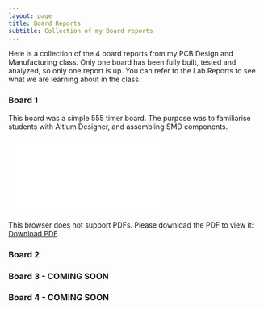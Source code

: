 ```yaml
---
layout: page
title: Board Reports
subtitle: Collection of my Board reports
---
```

Here is a collection of the 4 board reports from my PCB Design and Manufacturing class. Only one board has been fully built, tested and analyzed, so only one report is up. You can refer to the Lab Reports to see what we are learning about in the class.

### Board 1
This board was a simple 555 timer board. The purpose was to familiarise students with Altium Designer, and assembling SMD components. 

<object data="/assets/pdf/pcb/ECEN_5730_Brd_1_Report.pdf" type="application/pdf" width="700px" height="700px">
    <embed src="/assets/pdf/pcb/ECEN_5730_Brd_1_Report.pdf">
        <p>This browser does not support PDFs. Please download the PDF to view it: <a href="/assets/pdf/pcb/ECEN_5730_Brd_1_Report.pdf">Download PDF</a>.</p>
    </embed>
</object>

### Board 2
<!-- This board was a 555 timer hooked to two hex inverter layouts. The purpose was to show how the layout of components will affect noise.

<object data="/assets/pdf/board2.pdf" type="application/pdf" width="700px" height="700px">
    <embed src="/assets/pdf/board2.pdf">
        <p>This browser does not support PDFs. Please download the PDF to view it: <a href="/assets/pdf/board_1.pdf">Download PDF</a>.</p>
    </embed>
</object> -->

### Board 3 - COMING SOON
<!-- Board 3 is an Arduino Uno. We design our own 2-layer board using best practices. The goal is to reduce noise and emi when compared to the standard Arduino Uno Rev1
<object data="/assets/pdf/board_3.pdf" type="application/pdf" width="700px" height="700px">
    <embed src="/assets/pdf/board_3.pdf">
        <p>This browser does not support PDFs. Please download the PDF to view it: <a href="/assets/pdf/board_1.pdf">Download PDF</a>.</p>
    </embed>
</object> -->

### Board 4 - COMING SOON
<!-- Board 4 was a shield for our Arduino uno. The shield measured thevenin voltage and resistance of a VRM.
<object data="/assets/pdf/board_4.pdf" type="application/pdf" width="700px" height="700px">
    <embed src="/assets/pdf/board_4.pdf">
        <p>This browser does not support PDFs. Please download the PDF to view it: <a href="/assets/pdf/board_1.pdf">Download PDF</a>.</p>
    </embed>
</object> -->
